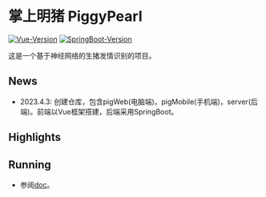 # 掌上明猪 PiggyPearl

[![Vue-Version](https://img.shields.io/badge/Vue-2.96-brightgreen)](https://github.com/limisoul/PiggyPearl)
[![SpringBoot-Version](https://img.shields.io/badge/SpringBoot-2.7.9-brightgreen)](https://github.com/limisoul/PiggyPearl)

这是一个基于神经网络的生猪发情识别的项目。

## News

* 2023.4.3: 创建仓库，包含pigWeb(电脑端)，pigMobile(手机端)，server(后端)。前端以Vue框架搭建，后端采用SpringBoot。

## Highlights

## Running

* 参阅[doc](docs/command.md)。
